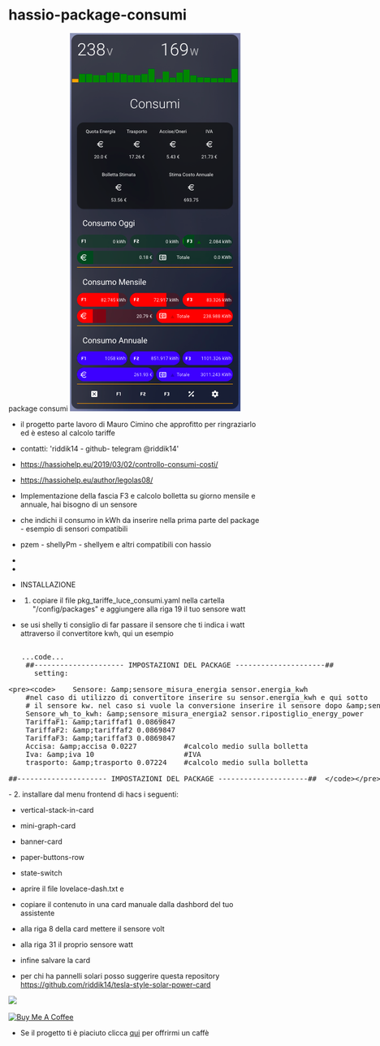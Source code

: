 # hassio-package-consumi

package consumi
<img src="https://github.com/riddik14/hassio-package-consumi/blob/main/image_.png">

- il progetto parte lavoro di Mauro Cimino che approfitto per ringraziarlo ed è esteso al calcolo tariffe
- contatti: 'riddik14 - github- telegram @riddik14'

- https://hassiohelp.eu/2019/03/02/controllo-consumi-costi/

- https://hassiohelp.eu/author/legolas08/


- Implementazione della fascia F3 e calcolo bolletta su giorno mensile e annuale, hai bisogno di un sensore 
- che indichi il consumo in kWh da inserire nella prima parte del package - esempio di sensori compatibili 
- pzem - shellyPm - shellyem e altri compatibili con hassio
-
-
- INSTALLAZIONE

- 1. copiare il file pkg_tariffe_luce_consumi.yaml nella cartella "/config/packages" e aggiungere alla riga 19 il tuo sensore watt
- se usi shelly ti consiglio di far passare il sensore che ti indica i watt attraverso il convertitore kwh, qui un esempio
<xmp>
   ...code...
    ##--------------------- IMPOSTAZIONI DEL PACKAGE ---------------------##
      setting:

        Sensore: &sensore_misura_energia sensor.energia_kwh
        #nel caso di utilizzo di convertitore inserire su sensor.energia_kwh e qui sotto
        # il sensore kw. nel caso si vuole la conversione inserire il sensore dopo &sensore_misura_energia2 qui sotto 
        Sensore_wh_to_kwh: &sensore_misura_energia2 sensor.ripostiglio_energy_power
        TariffaF1: &tariffaf1 0.0869847
        TariffaF2: &tariffaf2 0.0869847
        TariffaF3: &tariffaf3 0.0869847
        Accisa: &accisa 0.0227           #calcolo medio sulla bolletta
        Iva: &iva 10                     #IVA
        trasporto: &trasporto 0.07224    #calcolo medio sulla bolletta
        
    ##--------------------- IMPOSTAZIONI DEL PACKAGE ---------------------##  
    
</xmp>
- 2. installare dal menu frontend di hacs i seguenti:

- vertical-stack-in-card
- mini-graph-card
- banner-card
- paper-buttons-row
- state-switch

- aprire il file  lovelace-dash.txt e 
- copiare il contenuto in una card manuale dalla dashbord del tuo assistente
-  alla riga 8 della card mettere il sensore volt
-  alla riga 31 il proprio sensore watt
-  infine salvare la card


- per chi ha pannelli solari posso suggerire questa repository https://github.com/riddik14/tesla-style-solar-power-card

<img src="https://github.com/reptilex/tesla-style-solar-power-card/raw/master/tesla-style-card-animation.gif">


<a href="https://www.buymeacoffee.com/T1Pqksy" target="_blank"><img src="https://cdn.buymeacoffee.com/buttons/arial-black.png" alt="Buy Me A Coffee" style="height: 51px !important;width: 217px !important;" ></a>


- Se il progetto ti è piaciuto clicca <a href="https://www.paypal.me/DomenicoCeccarelli">qui</a> per offrirmi un caffè

